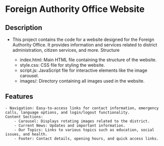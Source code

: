 # Foreign Authority Office Website


## Description

- This project contains the code for a website designed for the Foreign Authority Office. It provides information and services related to district administration, citizen services, and more.
Structure

    - index.html: Main HTML file containing the structure of the website.
    - style.css: CSS file for styling the website.
    - script.js: JavaScript file for interactive elements like the image carousel.
    - images/: Directory containing all images used in the website.

## Features

    - Navigation: Easy-to-access links for contact information, emergency calls, language options, and login/logout functionality.
    Content Sections:
        - Carousel: Displays rotating images related to the district.
        - Current News: Updates and important information.
        - Our Topics: Links to various topics such as education, social issues, and health.
        - Footer: Contact details, opening hours, and quick access links.

